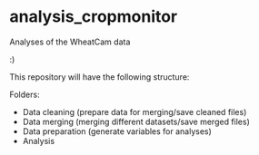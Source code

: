 # analysis_cropmonitor
Analyses of the WheatCam data

:)

This repository will have the following structure:

Folders: 
- Data cleaning (prepare data for merging/save cleaned files)
- Data merging (merging different datasets/save merged files)
- Data preparation (generate variables for analyses)
- Analysis